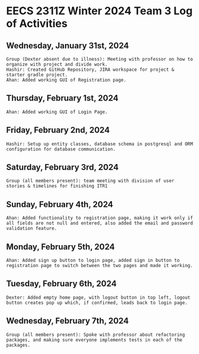 # EECS 2311Z Winter 2024 Team 3 Log of Activities  

## Wednesday, January 31st, 2024

    Group (Dexter absent due to illness): Meeting with professor on how to organize with project and divide work.
    Hashir: Created GitHub Repository, JIRA workspace for project & starter gradle project.
    Ahan: Added working GUI of Registration page.

## Thursday, February 1st, 2024
	
	Ahan: Added working GUI of Login Page.

## Friday, February 2nd, 2024

    Hashir: Setup up entity classes, database schema in postgresql and ORM configuration for database communication.

## Saturday, February 3rd, 2024

    Group (all members present): team meeting with division of user stories & timelines for finishing ITR1
 
## Sunday, February 4th, 2024
	
	Ahan: Added functionality to registration page, making it work only if all fields are not null and entered, also added the email and password validation feature.

## Monday, February 5th, 2024
	Ahan: Added sign up button to login page, added sign in button to registration page to switch between the two pages and made it working.

## Tuesday, February 6th, 2024
    Dexter: Added empty home page, with logout button in top left, logout button creates pop up which, if confirmed, leads back to login page.

## Wednesday, February 7th, 2024
    Group (all members present): Spoke with professor about refactoring packages, and making sure everyone implements tests in each of the packages.